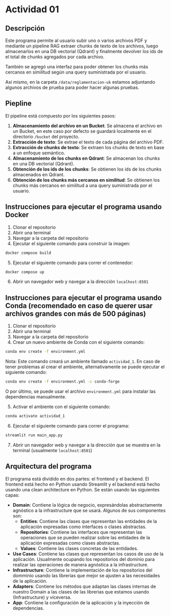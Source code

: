 # Actividad 01
## Descripción
Este programa permite al usuario subir uno o varios archivos PDF y mediante un pipeline RAG extraer chunks de texto de los archivos, luego almacenarlos en una DB vectorial (Qdrant) y finalmente devolver los ids de el total de chunks agregados por cada archivo.

También se agregó una interfaz para poder obtener los chunks más cercanos en similitud según una query suministrada por el usuario.

Así mismo, en la carpeta `/data/reglamentacion-uk` estamos adjuntando algunos archivos de prueba para poder hacer algunas pruebas.

## Piepline
El pipeline está compuesto por los siguientes pasos:
1. **Almacenamiento del archivo en un Bucket**: Se almacena el archivo en un Bucket, en este caso por defecto se guardará localmente en el directorio `/bucket` del proyecto.
2. **Extracción de texto**: Se extrae el texto de cada página del archivo PDF.
3. **Extracción de chunks de texto**: Se extraen los chunks de texto en base a un enfoque semántico.
4. **Almacenamiento de los chunks en Qdrant**: Se almacenan los chunks en una DB vectorial (Qdrant).
5. **Obtención de los ids de los chunks**: Se obtienen los ids de los chunks almacenados en Qdrant.
6. **Obtención de los chunks más cercanos en similitud**: Se obtienen los chunks más cercanos en similitud a una query suministrada por el usuario.

## Instrucciones para ejecutar el programa usando Docker 
1. Clonar el repositorio
2. Abrir una terminal
3. Navegar a la carpeta del repositorio
4. Ejecutar el siguiente comando para construir la imagen:
```bash
docker compose build
```
5. Ejecutar el siguiente comando para correr el contenedor:
```bash
docker compose up
```
6. Abrir un navegador web y navegar a la dirección `localhost:8501`

## Instrucciones para ejecutar el programa usando Conda (recomendado en caso de querer usar archivos grandes con más de 500 páginas)
1. Clonar el repositorio
2. Abrir una terminal
3. Navegar a la carpeta del repositorio
4. Crear un nuevo ambiente de Conda con el siguiente comando:
```bash
conda env create -f environment.yml
```
Nota: Este comando creará un ambiente llamado `actividad_1`. En caso de tener problemas al crear el ambiente, alternativamente se puede ejecutar el siguiente comando:
```bash
conda env create -f environment.yml -c conda-forge
```
O por último, se puede usar el archivo `environment.yml` para instalar las dependencias manualmente.

5. Activar el ambiente con el siguiente comando:
```bash
conda activate actividad_1
```
6. Ejecutar el siguiente comando para correr el programa:
```bash
streamlit run main_app.py
```
7. Abrir un navegador web y navegar a la dirección que se muestra en la terminal (usualmente `localhost:8501`)

## Arquitectura del programa
El programa está dividido en dos partes: el frontend y el backend. El frontend está hecho en Python usando Streamlit y el backend está hecho usando una clean architecture en Python.
Se están usando las siguientes capas:
- **Domain**: Contiene la lógica de negocio, expresándolas abstractamente agnóstico a la infrastructure que se usará. Algunos de sus componentes son:
  - **Entities**: Contiene las clases que representan las entidades de la aplicación expresadas como interfaces o clases abstractas.
  - **Repositories**: Contiene las interfaces que representan las operaciones que se pueden realizar sobre las entidades de la aplicación expresadas como clases abstractas.
  - **Values**: Contiene las clases concretas de las entidades.
- **Use Cases**: Contiene las clases que representan los casos de uso de la aplicación. Usualmente ocupando los repositorios del dominio para realizar las operaciones de manera agnóstica a la infrastructure.
- **Infrastructure**: Contiene la implementación de los repositorios del domminio usando las librerias que mejor se ajusten a las necesidades de la aplicación.
- **Adapters**: Contiene los métodos que adaptan las clases internas de nuestro Domain a las clases de las librerias que estamos usando (Infrastructure) y viceversa.
- **App**: Contiene la configuración de la aplicación y la inyección de dependencias.
